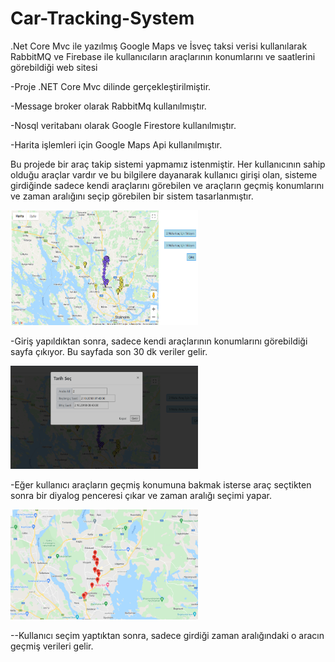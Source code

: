 # Car-Tracking-System
 .Net Core Mvc ile yazılmış Google Maps  ve İsveç taksi verisi kullanılarak RabbitMQ ve Firebase ile kullanıcıların araçlarının konumlarını ve saatlerini görebildiği web sitesi

-Proje .NET Core Mvc dilinde gerçekleştirilmiştir.

-Message broker olarak RabbitMq kullanılmıştır.

-Nosql veritabanı olarak Google Firestore kullanılmıştır.

-Harita işlemleri için Google Maps Api kullanılmıştır.

Bu projede bir araç takip sistemi yapmamız istenmiştir. Her kullanıcının sahip olduğu araçlar vardır ve bu bilgilere dayanarak kullanıcı girişi olan, sisteme girdiğinde sadece kendi araçlarını görebilen ve araçların geçmiş konumlarını ve zaman aralığını seçip görebilen bir sistem tasarlanmıştır. 


  <img
  src="/images/1.png"
  alt="Alt text"
  title="Optional title"
  style="display: inline-block; margin: 0 auto; width: 300px"> 
  
  -Giriş yapıldıktan sonra, sadece kendi araçlarının konumlarını görebildiği sayfa çıkıyor. Bu sayfada son 30 dk veriler gelir.

  
  <img
  src="/images/2.png"
  alt="Alt text"
  title="Optional title"
  style="display: inline-block; margin: 0 auto; width: 300px"> 
  
  -Eğer kullanıcı araçların geçmiş konumuna bakmak isterse araç seçtikten sonra bir diyalog penceresi çıkar ve zaman aralığı seçimi yapar.
  
  
  <img
  src="/images/3.png"
  alt="Alt text"
  title="Optional title"
  style="display: inline-block; margin: 0 auto; width: 300px"> 
  
  --Kullanıcı seçim yaptıktan sonra, sadece girdiği zaman aralığındaki o aracın geçmiş verileri gelir.
  
  
